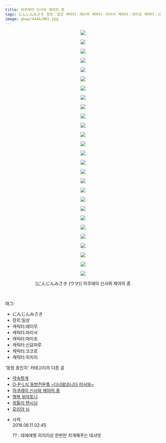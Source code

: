 ```yaml
---
title: 하쿠레이 신사와 제야의 종
tags: にんじんみさき 장르：일상 캐릭터：레이무 캐릭터：마리사 캐릭터：마미조 캐릭터：신묘마루 캐릭터：코코로 캐릭터：히지리 ウマ 동방_동인지
image: ghap/4444/001.jpg
---
```

<div class="article">
<p style="text-align: center; clear: none; float: none;"><img src="{{ site.nasurl }}/ghap/4444/001.jpg"/></p>
<p style="text-align: center; clear: none; float: none;"><img src="{{ site.nasurl }}/ghap/4444/002.jpg"/></p>
<p style="text-align: center; clear: none; float: none;"><img src="{{ site.nasurl }}/ghap/4444/003.jpg"/></p>
<p style="text-align: center; clear: none; float: none;"><img src="{{ site.nasurl }}/ghap/4444/004.jpg"/></p>
<p style="text-align: center; clear: none; float: none;"><img src="{{ site.nasurl }}/ghap/4444/005.jpg"/></p>
<p style="text-align: center; clear: none; float: none;"><img src="{{ site.nasurl }}/ghap/4444/006.jpg"/></p>
<p style="text-align: center; clear: none; float: none;"><img src="{{ site.nasurl }}/ghap/4444/007.jpg"/></p>
<p style="text-align: center; clear: none; float: none;"><img src="{{ site.nasurl }}/ghap/4444/008.jpg"/></p>
<p style="text-align: center; clear: none; float: none;"><img src="{{ site.nasurl }}/ghap/4444/009.jpg"/></p>
<p style="text-align: center; clear: none; float: none;"><img src="{{ site.nasurl }}/ghap/4444/010.jpg"/></p>
<p style="text-align: center; clear: none; float: none;"><img src="{{ site.nasurl }}/ghap/4444/011.jpg"/></p>
<p style="text-align: center; clear: none; float: none;"><img src="{{ site.nasurl }}/ghap/4444/012.jpg"/></p>
<p style="text-align: center; clear: none; float: none;"><img src="{{ site.nasurl }}/ghap/4444/013.jpg"/></p>
<p style="text-align: center; clear: none; float: none;"><img src="{{ site.nasurl }}/ghap/4444/014.jpg"/></p>
<p style="text-align: center; clear: none; float: none;"><img src="{{ site.nasurl }}/ghap/4444/015.jpg"/></p>
<p style="text-align: center; clear: none; float: none;"><img src="{{ site.nasurl }}/ghap/4444/016.jpg"/></p>
<p style="text-align: center; clear: none; float: none;"><img src="{{ site.nasurl }}/ghap/4444/017.jpg"/></p>
<p style="text-align: center; clear: none; float: none;"><img src="{{ site.nasurl }}/ghap/4444/018.jpg"/></p>
<p style="text-align: center; clear: none; float: none;"><img src="{{ site.nasurl }}/ghap/4444/019.jpg"/></p>
<p style="text-align: center; clear: none; float: none;"><img src="{{ site.nasurl }}/ghap/4444/020.jpg"/></p>
<p style="text-align: center; clear: none; float: none;"><img src="{{ site.nasurl }}/ghap/4444/021.jpg"/></p>
<p style="text-align: center; clear: none; float: none;"><img src="{{ site.nasurl }}/ghap/4444/022.jpg"/></p>
<p style="text-align: center; clear: none; float: none;"><img src="{{ site.nasurl }}/ghap/4444/023.jpg"/></p>
<p style="text-align: center; clear: none; float: none;"><img src="{{ site.nasurl }}/ghap/4444/024.jpg"/></p>
<p style="text-align: center; clear: none; float: none;"><img src="{{ site.nasurl }}/ghap/4444/025.jpg"/></p>
<p style="text-align: center; clear: none; float: none;"><img src="{{ site.nasurl }}/ghap/4444/026.jpg"/></p>
<p style="text-align: center; clear: none; float: none;"><img src="{{ site.nasurl }}/ghap/4444/027.jpg"/></p>
<p style="text-align: center; clear: none; float: none;">[にんじんみさき (ウマ)] 하쿠레이 신사와 제야의 종</p>
<p><br/></p>
</div><div class="tagTrail">
<p>태그: </p>
<ul>
<li>にんじんみさき</li>
<li>장르:일상</li>
<li>캐릭터:레이무</li>
<li>캐릭터:마리사</li>
<li>캐릭터:마미조</li>
<li>캐릭터:신묘마루</li>
<li>캐릭터:코코로</li>
<li>캐릭터:히지리</li>
</ul>
</div><div class="another">
<p>'동방 동인지' 카테고리의 다른 글</p>
<ul>
<li><a href="/2018-06-11-ghap_4446">약속할게</a></li>
<li><a href="/2018-06-11-ghap_4445">O-P-L식 동방전문록 ~다녀왔습니다 어서와~</a></li>
<li><a href="/2018-06-11-ghap_4444">하쿠레이 신사와 제야의 종</a></li>
<li><a href="/2018-06-11-ghap_4443">행복 위아토니</a></li>
<li><a href="/2018-06-11-ghap_4442">외톨이 텐시님</a></li>
<li><a href="/2018-06-09-ghap_4397">모리야 님</a></li>
</ul>
</div><div class="cb_module cb_fluid">
<div class="cb_wrt cb_profile">
<div class="comment">
<ul>
<li class="cb_thumb_off" id="comment15269134">
<div class="cb_comment_area">
<div class="cb_info_area">
<div class="cb_section">
<span class="cb_nick_name">사적</span>
</div>
<div class="cb_section">
<span class="cb_date">2018.06.11 02:45 </span>
</div>
</div>
<div class="cb_dsc_comment">
<p class="cb_dsc">
											?? : 데에에엥 히지리상 한번만 치게해주는 데샤앗
										</p>
</div>
</div></li>
</ul>
</div>
</div><!-- commentList close -->
</div>